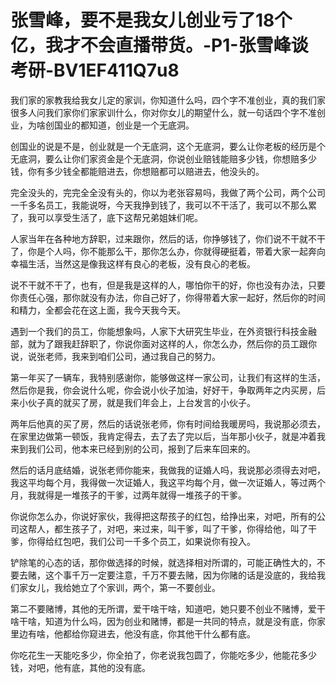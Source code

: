 # 张雪峰，要不是我女儿创业亏了18个亿，我才不会直播带货。-P1-张雪峰谈考研-BV1EF411Q7u8

我们家的家教我给我女儿定的家训，你知道什么吗，四个字不准创业，真的我们家很多人问我们家你们家家训什么，你对你女儿的期望什么，就一句话四个字不准创业，为啥创国业的都知道，创业是一个无底洞。

创国业的说是不是，创业就是一个无底洞，这个无底洞，要么让你老板的经历是个无底洞，要么让你们家资金是个无底洞，你说创业赔钱能赔多少钱，你想赔多少钱，你有多少钱全都能赔进去，你想赔都可以赔进去，他没头的。

完全没头的，完完全全没有头的，你以为老张容易吗，我做了两个公司，两个公司一千多名员工，我能说呀，今天我挣到钱了，我可以不干活了，我可以不那么累了，我可以享受生活了，底下这帮兄弟姐妹们呢。

人家当年在各种地方辞职，过来跟你，然后的话，你挣够钱了，你们说不干就不干了，你是个人吗，你不能那么干，那你怎么办，你就得硬挺着，带着大家一起奔向幸福生活，当然这是像我这样有良心的老板，没有良心的老板。

说不干就不干了，也有，但是我是这样的人，哪怕你干的好，你也没有办法，只要你责任心强，那你就没有办法，你自己好了，你得带着大家一起好，然后你的时间和精力，全都会花在这上面，我今天我今天。

遇到一个我们的员工，你能想象吗，人家下大研究生毕业，在外资银行科技金融部，就为了跟我赶辞职了，你说你面对这样的人，你怎么办，然后你的员工跟你说，说张老师，我来到咱们公司，通过我自己的努力。

第一年买了一辆车，我特别感谢你，能够做这样一家公司，让我们有这样的生活，然后你是我，你会说什么呢，你会说小伙子加油，好好干，争取两年之内买房，后来小伙子真的就买了房，就是我们年会上，上台发言的小伙子。

两年后他真的买了房，然后的话说张老师，你有时间给我暖房吗，我说那必须去，在家里边做第一顿饭，我肯定得去，去了去了完以后，当年那小伙子，就是冲着我来到我们公司，他本来已经到别的公司，报到了后来车回来的。

然后的话月底结婚，说张老师你能来，我做我的证婚人吗，我说那必须得去对吧，我这平均每个月，我得做一次证婚人，我这平均每个月，做一次证婚人，等过两个月，我就得是一堆孩子的干爹，过两年就得一堆孩子的干爹。

你说你怎么办，你说好家伙，我得把这帮孩子的红包，给挣出来，对吧，所有的公司这帮人，都生孩子了，对吧，来过来，叫干爹，叫了干爹，你得给他，叫了干爹，你得给红包吧，我们公司一千多个员工，如果说你有投入。

铲除笔的心态的话，那你做选择的时候，就选择相对所谓的，可能正确性大的，不要去赌，这个事千万一定要注意，千万不要去赌，因为你赌的话是没底的，我给我们家女儿，我给她立了个家训，两个，第一不要创业。

第二不要赌博，其他的无所谓，爱干啥干啥，知道吧，她只要不创业不赌博，爱干啥干啥，知道为什么吗，因为创业和赌博，都是一共同的特点，就是没有底，你家里边有啥，他都给你窥进去，他没有底，你其他干什么都有底。

你吃花生一天能吃多少，你全拍了，你老说我包圆了，你能吃多少，他能花多少钱，对吧，他有底，其他的没有底。